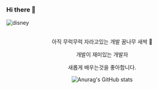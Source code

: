 ### Hi there 👋


![disney](./https://user-images.githubusercontent.com/89246392/144343523-acba9957-961b-43e0-be1e-93137677e3f7.gif)
</br>
<div align="center">
</br>
아직 무럭무럭 자라고있는 개발 꿈나무 새싹 🌱</br>

개발이 재미있는 개발자</br>

새롭게 배우는것을 좋아합니다.</br>


![Anurag's GitHub stats](https://github-readme-stats.vercel.app/api?username=soyikimm&show_icons=true&theme=radical)
</div>

